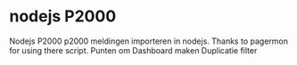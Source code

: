 # nodejs P2000
Nodejs P2000
p2000 meldingen importeren in nodejs.
Thanks to pagermon for using there script.
Punten om
Dashboard maken
Duplicatie filter
